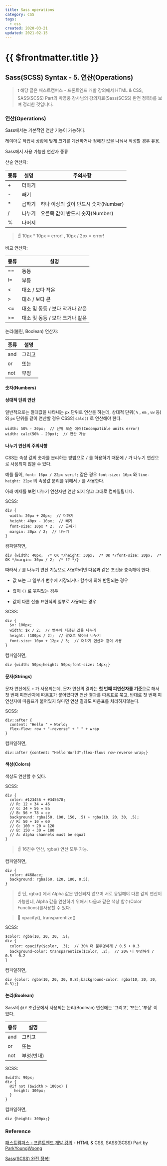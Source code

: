 ```yaml
---
title: Sass operations
category: CSS
tags:
  - css
created: 2020-03-21
updated: 2021-02-15
---
```


# {{ $frontmatter.title }}

## Sass(SCSS) Syntax - 5. 연산(Operations)

> ❗️ 해당 글은 패스트캠퍼스 - 프론트엔드 개발 강의에서 HTML & CSS, SASS(SCSS) Part의 박영웅 강사님의 강의자료(Sass(SCSS) 완전 정복!)를 보며 정리한 것입니다.

### 연산(Operations)

Sass에서는 기본적인 연산 기능이 가능하다.

레이아웃 작업시 상황에 맞게 크기를 계산하거나 정해진 값을 나눠서 작성할 경우 유용.

Sass에서 사용 가능한 연산자 종류

산술 연산자:

| 종류 | 설명   | 주의사항                             |
| ---- | ------ | ------------------------------------ |
| +    | 더하기 |                                      |
| -    | 빼기   |                                      |
| \*   | 곱하기 | 하나 이상의 값이 반드시 숫자(Number) |
| /    | 나누기 | 오른쪽 값이 반드시 숫자(Number)      |
| %    | 나머지 |                                      |

> ☝️ 10px \* 10px = error! , 10px / 2px = error!

비교 연산자:

| 종류 | 설명                            |
| ---- | ------------------------------- |
| ==   | 동등                            |
| !=   | 부등                            |
| <    | 대소 / 보다 작은                |
| >    | 대소 / 보다 큰                  |
| <=   | 대소 및 동등 / 보다 작거나 같은 |
| >=   | 대소 및 동등 / 보다 크거나 같은 |

논리(불린, Boolean) 연산자:

| 종류 | 설명   |
| ---- | ------ |
| and  | 그리고 |
| or   | 또는   |
| not  | 부정   |

#### 숫자(Numbers)

#### 상대적 단위 연산

일반적으로는 절대값을 나타내는 `px` 단위로 연산을 하는데, 상대적 단위( `%` , `em` , `vw` 등)와 `px` 단위를 같이 연산할 경우 CSS의 `calc()` 로 연산해야 한다.

```
width: 50% - 20px;  // 단위 모순 에러(Incompatible units error)
width: calc(50% - 20px);  // 연산 가능
```

#### 나누기 연산의 주의사항

CSS는 속성 값의 숫자를 분리하는 방법으로 `/` 를 허용하기 때문에 `/` 가 나누기 연산으로 사용되지 않을 수 있다.

예를 들어, `font: 16px / 22px serif;` 같은 경우 `font-size: 16px` 와 `line-height: 22px` 의 속성값 분리를 위해서 `/` 를 사용한다.

아래 예제를 보면 나누기 연산자만 연산 되지 않고 그대로 컴파일됩니다.

SCSS:

```
div {
  width: 20px + 20px;  // 더하기
  height: 40px - 10px;  // 빼기
  font-size: 10px * 2;  // 곱하기
  margin: 30px / 2;  // 나누기
}
```

컴파일하면,

```
div {width: 40px;  /* OK */height: 30px;  /* OK */font-size: 20px;  /* OK */margin: 30px / 2;  /* ?? */}
```

따라서 `/` 를 나누기 연산 기능으로 사용하려면 다음과 같은 조건을 충족해야 한다.

- 값 또는 그 일부가 변수에 저장되거나 함수에 의해 반환되는 경우

- 값이 `()` 로 묶여있는 경우

- 값이 다른 산술 표현식의 일부로 사용되는 경우

SCSS:

```
div {
  $x: 100px;
  width: $x / 2;  // 변수에 저장된 값을 나누기
  height: (100px / 2);  // 괄호로 묶어서 나누기
  font-size: 10px + 12px / 3;  // 더하기 연산과 같이 사용
}
```

컴파일하면,

```
div {width: 50px;height: 50px;font-size: 14px;}
```

#### 문자(Strings)

문자 연산에도 `+` 가 사용되는데, 문자 연산의 결과는 **첫 번째 피연산자를 기준**으로 해서 첫 번째 피연산자에 따옴표가 붙어있다면 연산 결과를 따옴표로 묶고, 반대로 첫 번째 피연산자에 따옴표가 붙어있지 않다면 연산 결과도 따옴표를 처리하지않는다.

SCSS:

```
div::after {
  content: "Hello " + World;
  flex-flow: row + "-reverse" + " " + wrap
}
```

컴파일하면,

```
div::after {content: "Hello World";flex-flow: row-reverse wrap;}
```

#### 색상(Colors)

색상도 연산할 수 있다.

SCSS:

```
div {
  color: #123456 + #345678;
  // R: 12 + 34 = 46
  // G: 34 + 56 = 8a
  // B: 56 + 78 = ce
  background: rgba(50, 100, 150, .5) + rgba(10, 20, 30, .5);
  // R: 50 + 10 = 60
  // G: 100 + 20 = 120
  // B: 150 + 30 = 180
  // A: Alpha channels must be equal
}
```

> ☝️ 16진수 연산, rgba() 연산 모두 가능.

컴파일하면,

```
div {
  color: #468ace;
  background: rgba(60, 120, 180, 0.5);
}
```

> ☝️ 단, rgba() 에서 Alpha 값은 연산되지 않으며 서로 동일해야 다른 값의 연산이가능한데, Alpha 값을 연산하기 위해서 다음과 같은 색상 함수(Color Functions)를사용할 수 있다.

> 🔗 opacify(), transparentize()

SCSS:

```
$color: rgba(10, 20, 30, .5);
div {
  color: opacify($color, .3);  // 30% 더 불투명하게 / 0.5 + 0.3
  background-color: transparentize($color, .2);  // 20% 더 투명하게 / 0.5 - 0.2
}
```

컴파일하면,

```
div {color: rgba(10, 20, 30, 0.8);background-color: rgba(10, 20, 30, 0.3);}
```

#### 논리(Boolean)

Sass의 `@if` 조건문에서 사용되는 논리(Boolean) 연산에는 ‘그리고’, ‘또는’, ’부정’ 이 있다.

| 종류 | 설명       |
| ---- | ---------- |
| and  | 그리고     |
| or   | 또는       |
| not  | 부정(반대) |

SCSS:

```
$width: 90px;
div {
  @if not ($width > 100px) {
    height: 300px;
  }
}
```

컴파일하면,

```
div {height: 300px;}
```

### Reference

[패스트캠퍼스 - 프론트엔드 개발 강의](https://www.fastcampus.co.kr/dev_online_react/) - HTML & CSS, SASS(SCSS) Part by [ParkYoungWoong](https://github.com/ParkYoungWoong)

[Sass(SCSS) 완전 정복!](https://heropy.blog/2018/01/31/sass/)
